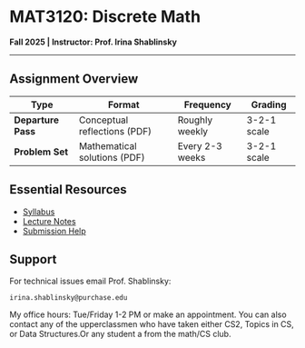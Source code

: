 # MAT3120: Discrete Math 
**Fall 2025 | Instructor: Prof. Irina Shablinsky**  

---

##  Assignment Overview  
| Type | Format | Frequency | Grading |  
|------|--------|-----------|---------|  
|  **Departure Pass** | Conceptual reflections (PDF) | Roughly weekly | 3-2-1 scale |  
| **Problem Set** | Mathematical solutions (PDF) | Every 2-3 weeks | 3-2-1 scale |  

##  Essential Resources  
- [Syllabus](https://irinashab.github.io/dmath-2025/syllabus.html)  
- [Lecture Notes](https://irinashab.github.io/dmath-2025/)  
- [Submission Help](https://irinashab.github.io/dmath-2025/submissions.html)  

##  Support  
For technical issues email Prof. Shablinsky:  
```
irina.shablinsky@purchase.edu
```
My office hours: Tue/Friday 1-2 PM or make an appointment.
You can also contact any of the upperclassmen who have taken either CS2, Topics in CS, or Data Structures.Or any student a from the math/CS club.

